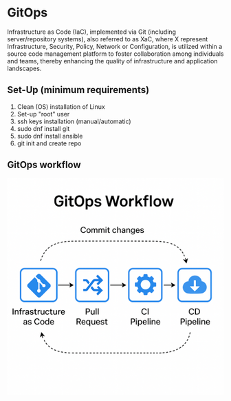 # GitOps

Infrastructure as Code (IaC), implemented via Git (including server/repository systems), also referred to as XaC, where X represent Infrastructure, Security, Policy, Network or Configuration, is utilized within a source code management platform to foster collaboration among individuals and teams, thereby enhancing the quality of infrastructure and application landscapes.
    
## Set-Up (minimum requirements)

1. Clean (OS) installation of Linux
2. Set-up "root" user
3. ssh keys installation (manual/automatic)
4. sudo dnf install git
5. sudo dnf install ansible
6. git init and create repo 

## GitOps workflow

![GitOps](assets/GitOps-WorkFlow.png)
